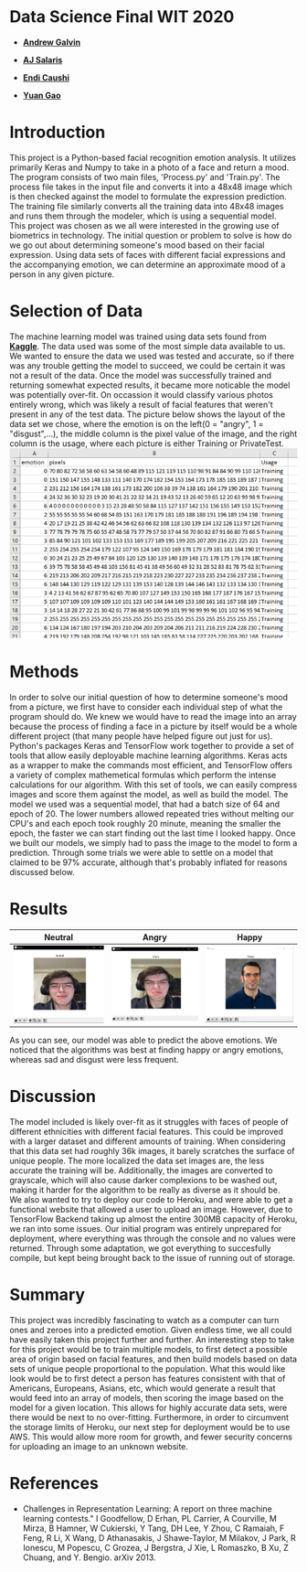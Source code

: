 Data Science Final WIT 2020
========

* __[Andrew Galvin](https://github.com/andrewgalvin)__

* __[AJ Salaris](https://github.com/Oracle331)__

* __[Endi Caushi](https://github.com/mrendi29)__

* __[Yuan Gao](https://github.com/yuanionrings)__

Introduction
========
This project is a Python-based facial recognition emotion analysis. It utilizes primarily Keras and Numpy to take in a photo of a face and return a mood. The program consists of two main files, 'Process.py' and 'Train.py'. The process file takes in the input file and converts it into a 48x48 image which is then checked against the model to formulate the expression prediction. The training file similarly converts all the training data into 48x48 images and runs them through the modeler, which is using a sequential model. \
This project was chosen as we all were interested in the growing use of biometrics in technology. The initial question or problem to solve is how do we go out about determining someone's mood based on their facial expression. Using data sets of faces with different facial expressions and the accompanying emotion, we can determine an approximate mood of a person in any given picture. 


Selection of Data
========
The machine learning model was trained using data sets found from __[Kaggle](https://www.kaggle.com/c/challenges-in-representation-learning-facial-expression-recognition-challenge)__. The data used was some of the most simple data available to us. We wanted to ensure the data we used was tested and accurate, so if there was any trouble getting the model to succeed, we could be certain it was not a result of the data. Once the model was successfully trained and returning somewhat expected results, it became more noticable the model was potentially over-fit. On occassion it would classify various photos entirely wrong, which was likely a result of facial features that weren't present in any of the test data. The picture below shows the layout of the data set we chose, where the emotion is on the left(0 = "angry", 1 = "disgust",...), the middle column is the pixel value of the image, and the right column is the usage, where each picture is either Training or PrivateTest. 
![dataset](emotiondataset.png)

Methods
========
In order to solve our initial question of how to determine someone's mood from a picture, we first have to consider each individual step of what the program should do. We knew we would have to read the image into an array because the process of finding a face in a picture by itself would be a whole different project (that many people have helped figure out just for us). Python's packages Keras and TensorFlow work together to provide a set of tools that allow easily deployable machine learning algorithms. Keras acts as a wrapper to make the commands most efficient, and TensorFlow offers a variety of complex mathemetical formulas which perform the intense calculations for our algorithm. With this set of tools, we can easily compress images and score them against the model, as well as build the model. The model we used was a sequential model, that had a batch size of 64 and epoch of 20. The lower numbers allowed repeated tries without melting our CPU's and each epoch took roughly 20 minute, meaning the smaller the epoch, the faster we can start finding out the last time I looked happy. Once we built our models, we simply had to pass the image to the model to form a prediction. Through some trials we were able to settle on a model that claimed to be 97% accurate, although that's probably inflated for reasons discussed below.

Results
========
|Neutral|Angry|Happy|
|----|----|----|
|![neutralaj](neutralaj.jpg)|![angryaj](angryaj.jpg)|![happymemo](happymemo.jpg)|

As you can see, our model was able to predict the above emotions. We noticed that the algorithms was best at finding happy or angry emotions, whereas sad and disgust were less frequent. 

Discussion
========
The model included is likely over-fit as it struggles with faces of people of different ethnicities with different facial features. This could be improved with a larger dataset and different amounts of training. When considering that this data set had roughly 36k images, it barely scratches the surface of unique people. The more localized the data set images are, the less accurate the training will be. Additionally, the images are converted to grayscale, which will also cause darker complexions to be washed out, making it harder for the algorithm to be really as diverse as it should be. \
We also wanted to try to deploy our code to Heroku, and were able to get a functional website that allowed a user to upload an image. However, due to TensorFlow Backend taking up almost the entire 300MB capacity of Heroku, we ran into some issues. Our initial program was entirely unprepared for deployment, where everything was through the console and no values were returned. Through some adaptation, we got everything to succesfully compile, but kept being brought back to the issue of running out of storage. 

Summary
========
This project was incredibly fascinating to watch as a computer can turn ones and zeroes into a predicted emotion. Given endless time, we all could have easily taken this project further and further. An interesting step to take for this project would be to train multiple models, to first detect a possible area of origin based on facial features, and then build models based on data sets of unique people proportional to the population. What this would like look would be to first detect a person has features consistent with that of Americans, Europeans, Asians, etc, which would generate a result that would feed into an array of models, then scoring the image based on the model for a given location. This allows for highly accurate data sets, were there would be next to no over-fitting. Furthermore, in order to circumvent the storage limits of Heroku, our next step for deployment would be to use AWS. This would allow more room for growth, and fewer security concerns for uploading an image to an unknown website.

References
========
* Challenges in Representation Learning: A report on three machine learning
contests." I Goodfellow, D Erhan, PL Carrier, A Courville, M Mirza, B
Hamner, W Cukierski, Y Tang, DH Lee, Y Zhou, C Ramaiah, F Feng, R Li,
X Wang, D Athanasakis, J Shawe-Taylor, M Milakov, J Park, R Ionescu,
M Popescu, C Grozea, J Bergstra, J Xie, L Romaszko, B Xu, Z Chuang, and
Y. Bengio. arXiv 2013.

